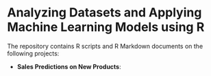 # Analyzing Datasets and Applying Machine Learning Models using R
The repository contains R scripts and R Markdown documents on the following projects:   

* __Sales Predictions on New Products__: 
